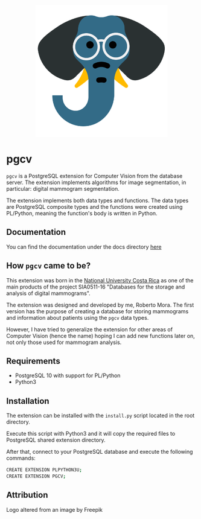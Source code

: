 <p align="center">
  <img src="https://raw.githubusercontent.com/romogo17/pgcv/master/pgcv_logo.png" width="350">
</p>

# pgcv

`pgcv` is a PostgreSQL extension for Computer Vision from the database server. The extension implements algorithms for image segmentation, in particular: digital mammogram segmentation.

The extension implements both data types and functions. The data types are PostgreSQL composite types and the functions were created using PL/Python, meaning the function's body is written in Python.

## Documentation

You can find the documentation under the docs directory [here](./docs/documentation.md)

## How `pgcv` came to be?

This extension was born in the [National University Costa Rica](https://www.una.ac.cr/) as one of the main products of the project SIA0511-16 "Databases for the storage and analysis of digital mammograms".

The extension was designed and developed by me, Roberto Mora. The first version has the purpose of creating a database for storing mammograms and information about patients using the `pgcv` data types.

However, I have tried to generalize the extension for other areas of Computer Vision (hence the name) hoping I can add new functions later on, not only those used for mammogram analysis.

## Requirements

- PostgreSQL 10 with support for PL/Python
- Python3

## Installation

The extension can be installed with the `install.py` script located in the root directory.

Execute this script with Python3 and it will copy the required files to PostgreSQL shared extension directory.

After that, connect to your PostgreSQL database and execute the following commands:

```bash
CREATE EXTENSION PLPYTHON3U;
CREATE EXTENSION PGCV;
```

## Attribution

Logo altered from an image by Freepik
